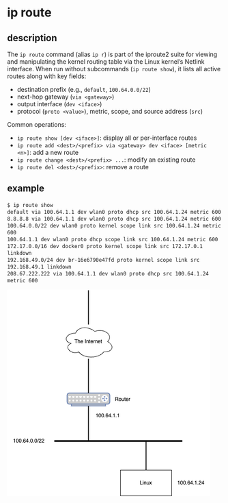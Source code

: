 # ip route

## description
The `ip route` command (alias `ip r`) is part of the iproute2 suite for viewing and manipulating the kernel routing table via the Linux kernel’s Netlink interface. When run without subcommands (`ip route show`), it lists all active routes along with key fields:
- destination prefix (e.g., `default`, `100.64.0.0/22`)
- next-hop gateway (`via <gateway>`)
- output interface (`dev <iface>`)
- protocol (`proto <value>`), metric, scope, and source address (`src`)

Common operations:
- `ip route show [dev <iface>]`: display all or per-interface routes  
- `ip route add <dest>/<prefix> via <gateway> dev <iface> [metric <n>]`: add a new route  
- `ip route change <dest>/<prefix> ...`: modify an existing route  
- `ip route del <dest>/<prefix>`: remove a route

## example
```
$ ip route show
default via 100.64.1.1 dev wlan0 proto dhcp src 100.64.1.24 metric 600 
8.8.8.8 via 100.64.1.1 dev wlan0 proto dhcp src 100.64.1.24 metric 600 
100.64.0.0/22 dev wlan0 proto kernel scope link src 100.64.1.24 metric 600 
100.64.1.1 dev wlan0 proto dhcp scope link src 100.64.1.24 metric 600 
172.17.0.0/16 dev docker0 proto kernel scope link src 172.17.0.1 linkdown 
192.168.49.0/24 dev br-16e6790e47fd proto kernel scope link src 192.168.49.1 linkdown 
208.67.222.222 via 100.64.1.1 dev wlan0 proto dhcp src 100.64.1.24 metric 600
```

![Network Configration Diagram](./network.drawio.png)